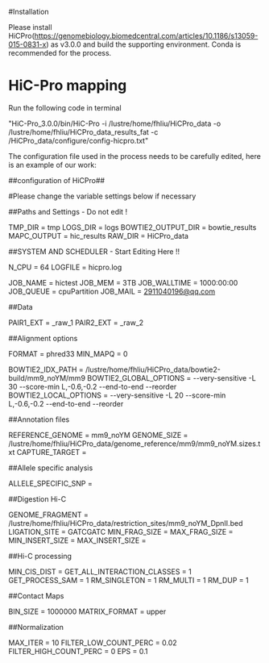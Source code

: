 #Installation

Please install HiCPro(https://genomebiology.biomedcentral.com/articles/10.1186/s13059-015-0831-x) as v3.0.0 and build the supporting environment. Conda is recommended for the process.

# HiC-Pro mapping

Run the following code in terminal

"HiC-Pro_3.0.0/bin/HiC-Pro -i /lustre/home/fhliu/HiCPro_data -o /lustre/home/fhliu/HiCPro_data_results_fat -c /HiCPro_data/configure/config-hicpro.txt"

The configuration file used in the process needs to be carefully edited, here is an example of our work:

##configuration of HiCPro##

#Please change the variable settings below if necessary


##Paths and Settings  - Do not edit !


TMP_DIR = tmp
LOGS_DIR = logs
BOWTIE2_OUTPUT_DIR = bowtie_results
MAPC_OUTPUT = hic_results
RAW_DIR = HiCPro_data


##SYSTEM AND SCHEDULER - Start Editing Here !!

N_CPU = 64
LOGFILE = hicpro.log

JOB_NAME =  hictest
JOB_MEM = 3TB
JOB_WALLTIME = 1000:00:00 
JOB_QUEUE = cpuPartition
JOB_MAIL = 2911040196@qq.com


##Data


PAIR1_EXT = _raw_1
PAIR2_EXT = _raw_2


##Alignment options


FORMAT = phred33
MIN_MAPQ = 0

BOWTIE2_IDX_PATH = /lustre/home/fhliu/HiCPro_data/bowtie2-build/mm9_noYM/mm9
BOWTIE2_GLOBAL_OPTIONS = --very-sensitive -L 30 --score-min L,-0.6,-0.2 --end-to-end --reorder
BOWTIE2_LOCAL_OPTIONS =  --very-sensitive -L 20 --score-min L,-0.6,-0.2 --end-to-end --reorder


##Annotation files


REFERENCE_GENOME = mm9_noYM
GENOME_SIZE = /lustre/home/fhliu/HiCPro_data/genome_reference/mm9/mm9_noYM.sizes.txt
CAPTURE_TARGET =


##Allele specific analysis


ALLELE_SPECIFIC_SNP = 


##Digestion Hi-C


GENOME_FRAGMENT = /lustre/home/fhliu/HiCPro_data/restriction_sites/mm9_noYM_DpnII.bed
LIGATION_SITE = GATCGATC
MIN_FRAG_SIZE = 
MAX_FRAG_SIZE =
MIN_INSERT_SIZE =
MAX_INSERT_SIZE =


##Hi-C processing


MIN_CIS_DIST =
GET_ALL_INTERACTION_CLASSES = 1
GET_PROCESS_SAM = 1
RM_SINGLETON = 1
RM_MULTI = 1
RM_DUP = 1

##Contact Maps


BIN_SIZE = 1000000
MATRIX_FORMAT = upper


##Normalization

MAX_ITER = 10
FILTER_LOW_COUNT_PERC = 0.02
FILTER_HIGH_COUNT_PERC = 0
EPS = 0.1








